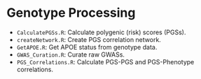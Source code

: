 # Genotype Processing
* `CalculatePGSs.R`: Calculate polygenic (risk) scores (PGSs).
* `createNetwork.R`: Create PGS correlation network.
* `GetAPOE.R`: Get APOE status from genotype data.
* `GWAS_Curation.R`: Curate raw GWASs.
* `PGS_Correlations.R`: Calculate PGS-PGS and PGS-Phenotype correlations.
